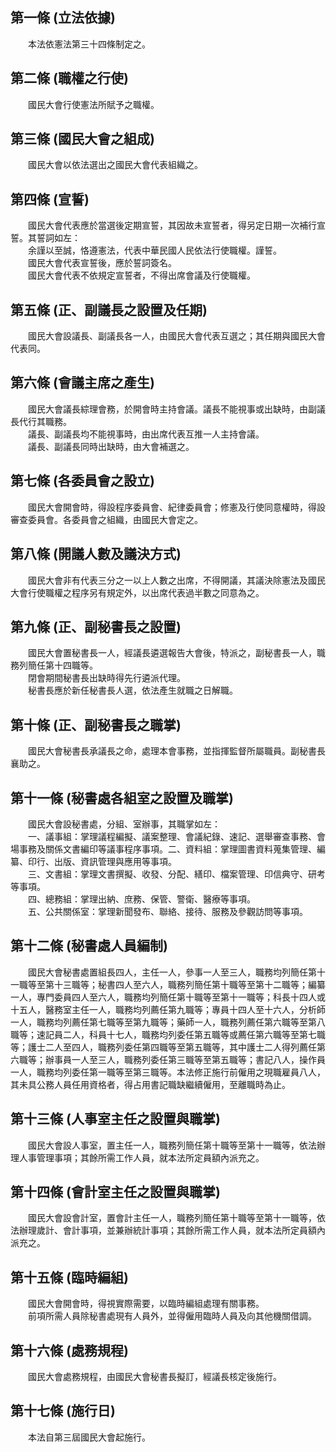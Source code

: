 第一條 (立法依據)
-----------------
　　本法依憲法第三十四條制定之。  


第二條 (職權之行使)
-------------------
　　國民大會行使憲法所賦予之職權。  


第三條 (國民大會之組成)
-----------------------
　　國民大會以依法選出之國民大會代表組織之。  


第四條 (宣誓)
-------------
　　國民大會代表應於當選後定期宣誓，其因故未宣誓者，得另定日期一次補行宣誓。其誓詞如左：  
　　余謹以至誠，恪遵憲法，代表中華民國人民依法行使職權。謹誓。  
　　國民大會代表宣誓後，應於誓詞簽名。  
　　國民大會代表不依規定宣誓者，不得出席會議及行使職權。  


第五條 (正、副議長之設置及任期)
-------------------------------
　　國民大會設議長、副議長各一人，由國民大會代表互選之；其任期與國民大會代表同。  


第六條 (會議主席之產生)
-----------------------
　　國民大會議長綜理會務，於開會時主持會議。議長不能視事或出缺時，由副議長代行其職務。  
　　議長、副議長均不能視事時，由出席代表互推一人主持會議。  
　　議長、副議長同時出缺時，由大會補選之。  


第七條 (各委員會之設立)
-----------------------
　　國民大會開會時，得設程序委員會、紀律委員會；修憲及行使同意權時，得設審查委員會。各委員會之組織，由國民大會定之。  


第八條 (開議人數及議決方式)
---------------------------
　　國民大會非有代表三分之一以上人數之出席，不得開議，其議決除憲法及國民大會行使職權之程序另有規定外，以出席代表過半數之同意為之。  


第九條 (正、副秘書長之設置)
---------------------------
　　國民大會置秘書長一人，經議長遴選報告大會後，特派之，副秘書長一人，職務列簡任第十四職等。  
　　閉會期間秘書長出缺時得先行遴派代理。  
　　秘書長應於新任秘書長人選，依法產生就職之日解職。  


第十條 (正、副秘書長之職掌)
---------------------------
　　國民大會秘書長承議長之命，處理本會事務，並指揮監督所屬職員。副秘書長襄助之。  


第十一條 (秘書處各組室之設置及職掌)
-----------------------------------
　　國民大會設秘書處，分組、室辦事，其職掌如左：  
　　一、議事組：掌理議程編擬、議案整理、會議紀錄、速記、選舉審查事務、會場事務及關係文書編印等議事程序事項。二、資料組：掌理圖書資料蒐集管理、編纂、印行、出版、資訊管理與應用等事項。  
　　三、文書組：掌理文書撰擬、收發、分配、繕印、檔案管理、印信典守、研考等事項。  
　　四、總務組：掌理出納、庶務、保管、警衛、醫療等事項。  
　　五、公共關係室：掌理新聞發布、聯絡、接待、服務及參觀訪問等事項。  


第十二條 (秘書處人員編制)
-------------------------
　　國民大會秘書處置組長四人，主任一人，參事一人至三人，職務均列簡任第十一職等至第十三職等；秘書四人至六人，職務列簡任第十職等至第十二職等；編纂一人，專門委員四人至六人，職務均列簡任第十職等至第十一職等；科長十四人或十五人，醫務室主任一人，職務均列薦任第九職等；專員十四人至十六人，分析師一人，職務均列薦任第七職等至第九職等；藥師一人，職務列薦任第六職等至第八職等；速記員二人，科員十七人，職務均列委任第五職等或薦任第六職等至第七職等；護士二人至四人，職務列委任第四職等至第五職等，其中護士二人得列薦任第六職等；辦事員一人至三人，職務列委任第三職等至第五職等；書記八人，操作員一人，職務均列委任第一職等至第三職等。本法修正施行前僱用之現職雇員八人，其未具公務人員任用資格者，得占用書記職缺繼續僱用，至離職時為止。  


第十三條 (人事室主任之設置與職掌)
---------------------------------
　　國民大會設人事室，置主任一人，職務列簡任第十職等至第十一職等，依法辦理人事管理事項；其餘所需工作人員，就本法所定員額內派充之。  


第十四條 (會計室主任之設置與職掌)
---------------------------------
　　國民大會設會計室，置會計主任一人，職務列簡任第十職等至第十一職等，依法辦理歲計、會計事項，並兼辦統計事項；其餘所需工作人員，就本法所定員額內派充之。  


第十五條 (臨時編組)
-------------------
　　國民大會開會時，得視實際需要，以臨時編組處理有關事務。  
　　前項所需人員除秘書處現有人員外，並得僱用臨時人員及向其他機關借調。  


第十六條 (處務規程)
-------------------
　　國民大會處務規程，由國民大會秘書長擬訂，經議長核定後施行。  


第十七條 (施行日)
-----------------
　　本法自第三屆國民大會起施行。